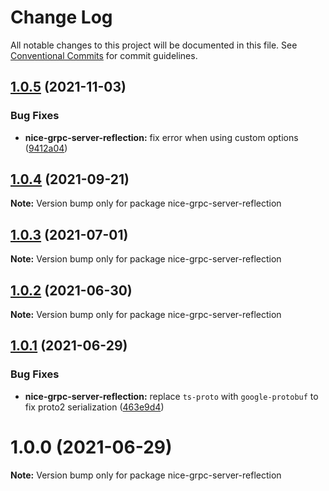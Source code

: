 # Change Log

All notable changes to this project will be documented in this file.
See [Conventional Commits](https://conventionalcommits.org) for commit guidelines.

## [1.0.5](https://github.com/deeplay-io/nice-grpc/compare/nice-grpc-server-reflection@1.0.4...nice-grpc-server-reflection@1.0.5) (2021-11-03)


### Bug Fixes

* **nice-grpc-server-reflection:** fix error when using custom options ([9412a04](https://github.com/deeplay-io/nice-grpc/commit/9412a04283ff7b3bfe5c8befa82f936036d53aee))





## [1.0.4](https://github.com/deeplay-io/nice-grpc/compare/nice-grpc-server-reflection@1.0.3...nice-grpc-server-reflection@1.0.4) (2021-09-21)

**Note:** Version bump only for package nice-grpc-server-reflection





## [1.0.3](https://github.com/deeplay-io/nice-grpc/compare/nice-grpc-server-reflection@1.0.2...nice-grpc-server-reflection@1.0.3) (2021-07-01)

**Note:** Version bump only for package nice-grpc-server-reflection





## [1.0.2](https://github.com/deeplay-io/nice-grpc/compare/nice-grpc-server-reflection@1.0.1...nice-grpc-server-reflection@1.0.2) (2021-06-30)

**Note:** Version bump only for package nice-grpc-server-reflection





## [1.0.1](https://github.com/deeplay-io/nice-grpc/compare/nice-grpc-server-reflection@1.0.0...nice-grpc-server-reflection@1.0.1) (2021-06-29)


### Bug Fixes

* **nice-grpc-server-reflection:** replace `ts-proto` with `google-protobuf` to fix proto2 serialization ([463e9d4](https://github.com/deeplay-io/nice-grpc/commit/463e9d4bb8eade1cb49ad35171fc5ebfd0f722d1))





# 1.0.0 (2021-06-29)

**Note:** Version bump only for package nice-grpc-server-reflection
